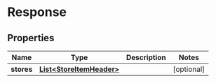 
# Response

## Properties
Name | Type | Description | Notes
------------ | ------------- | ------------- | -------------
**stores** | [**List&lt;StoreItemHeader&gt;**](StoreItemHeader.md) |  |  [optional]




